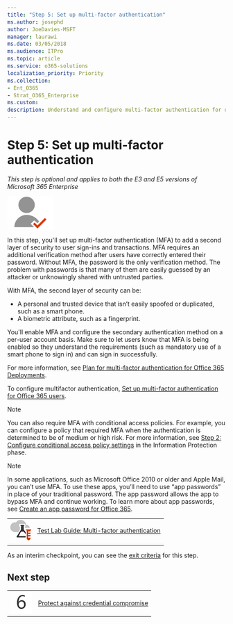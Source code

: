 ```yaml
---
title: "Step 5: Set up multi-factor authentication"
ms.author: josephd
author: JoeDavies-MSFT
manager: laurawi
ms.date: 03/05/2018
ms.audience: ITPro
ms.topic: article
ms.service: o365-solutions
localization_priority: Priority
ms.collection: 
- Ent_O365
- Strat_O365_Enterprise
ms.custom:
description: Understand and configure multi-factor authentication for user accounts.
---
```


# Step 5: Set up multi-factor authentication

*This step is optional and applies to both the E3 and E5 versions of Microsoft 365 Enterprise*

![](./media/deploy-foundation-infrastructure/identity_icon-small.png)

In this step, you'll set up multi-factor authentication (MFA) to add a second layer of security to user sign-ins and transactions. MFA requires an additional verification method after users have correctly entered their password. Without MFA, the password is the only verification method. The problem with passwords is that many of them are easily guessed by an attacker or unknowingly shared with untrusted parties.

With MFA, the second layer of security can be:

- A personal and trusted device that isn’t easily spoofed or duplicated, such as a smart phone.
- A biometric attribute, such as a fingerprint.

You'll enable MFA and configure the secondary authentication method on a per-user account basis. Make sure to let users know that MFA is being enabled so they understand the requirements (such as mandatory use of a smart phone to sign in) and can sign in successfully.

For more information, see [Plan for multi-factor authentication for Office 365 Deployments](https://support.office.com/article/Plan-for-multifactor-authentication-for-Office-365-Deployments-043807b2-21db-4d5c-b430-c8a6dee0e6ba).

To configure multifactor authentication, [Set up multi-factor authentication for Office 365 users](https://support.office.com/article/Set-up-multi-factor-authentication-for-Office-365-users-8f0454b2-f51a-4d9c-bcde-2c48e41621c6).

>[!Note]
>You can also require MFA with conditional access policies. For example, you can configure a policy that required MFA when the authentication is determined to be of medium or high risk. For more information, see [Step 2: Configure conditional access policy settings](infoprotect-configure-conditional-access-policy-settings.md) in the Information Protection phase.
>

>[!Note]
>In some applications, such as Microsoft Office 2010 or older and Apple Mail, you can’t use MFA. To use these apps, you’ll need to use “app passwords” in place of your traditional password. The app password allows the app to bypass MFA and continue working. To learn more about app passwords, see [Create an app password for Office 365](https://support.office.com/article/Create-an-app-password-for-Office-365-3e7c860f-bda4-4441-a618-b53953ee1183).
>

|||
|:-------|:-----|
|![Test Lab Guides for the Microsoft cloud](media/m365-enterprise-test-lab-guides/cloud-tlg-icon-small.png)| [Test Lab Guide: Multi-factor authentication](multi-factor-authentication-microsoft-365-test-environment.md) |
|||

As an interim checkpoint, you can see the [exit criteria](identity-exit-criteria.md#crit-identity-mfa) for this step.

## Next step

|||
|:-------|:-----|
|![](./media/stepnumbers/Step6.png)| [Protect against credential compromise](identity-azure-ad-identity-protection.md) |

